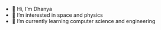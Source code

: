 - 👋 Hi, I’m Dhanya
- 👀 I’m interested in space and physics
- 🌱 I’m currently learning computer science and engineering

<!---
personacarved/personacarved is a ✨ special ✨ repository because its `README.md` (this file) appears on your GitHub profile.
You can click the Preview link to take a look at your changes.
--->
